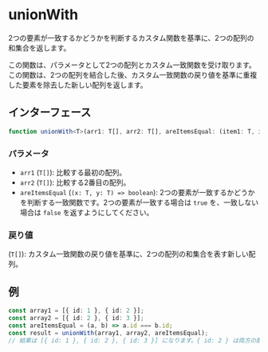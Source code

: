 # unionWith

2つの要素が一致するかどうかを判断するカスタム関数を基準に、2つの配列の和集合を返します。

この関数は、パラメータとして2つの配列とカスタム一致関数を受け取ります。
この関数は、2つの配列を結合した後、カスタム一致関数の戻り値を基準に重複した要素を除去した新しい配列を返します。

## インターフェース

```typescript
function unionWith<T>(arr1: T[], arr2: T[], areItemsEqual: (item1: T, item2: T) => boolean): T[];
```

### パラメータ

- `arr1` (`T[]`): 比較する最初の配列。
- `arr2` (`T[]`): 比較する2番目の配列。
- `areItemsEqual` (`(x: T, y: T) => boolean`): 2つの要素が一致するかどうかを判断する一致関数です。2つの要素が一致する場合は `true` を、一致しない場合は `false` を返すようにしてください。

### 戻り値

(`T[]`): カスタム一致関数の戻り値を基準に、2つの配列の和集合を表す新しい配列。

## 例

```typescript
const array1 = [{ id: 1 }, { id: 2 }];
const array2 = [{ id: 2 }, { id: 3 }];
const areItemsEqual = (a, b) => a.id === b.id;
const result = unionWith(array1, array2, areItemsEqual);
// 結果は [{ id: 1 }, { id: 2 }, { id: 3 }] になります。{ id: 2 } は両方の配列に含まれているためです。
```

